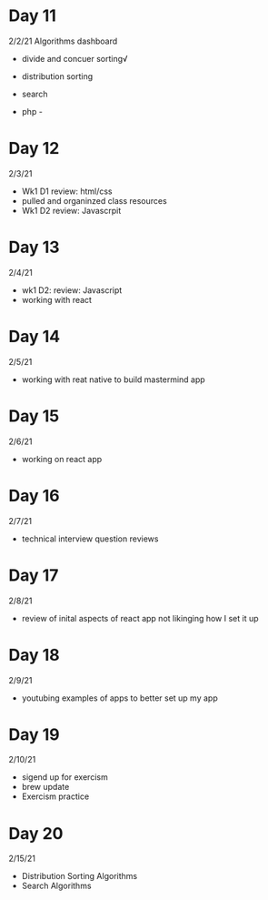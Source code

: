 # Day 11

2/2/21
Algorithms dashboard

- divide and concuer sorting√
- distribution sorting
- search

- php -

# Day 12

2/3/21

- Wk1 D1 review: html/css
- pulled and organinzed class resources
- Wk1 D2 review: Javascrpit

# Day 13

2/4/21

- wk1 D2: review: Javascript
- working with react

# Day 14

2/5/21

- working with reat native to build mastermind app

# Day 15

2/6/21

- working on react app

# Day 16

2/7/21

- technical interview question reviews

# Day 17

2/8/21

- review of inital aspects of react app not likinging how I set it up

# Day 18

2/9/21

- youtubing examples of apps to better set up my app

# Day 19

2/10/21

- sigend up for exercism
- brew update
- Exercism practice

# Day 20

2/15/21

- Distribution Sorting Algorithms
- Search Algorithms
